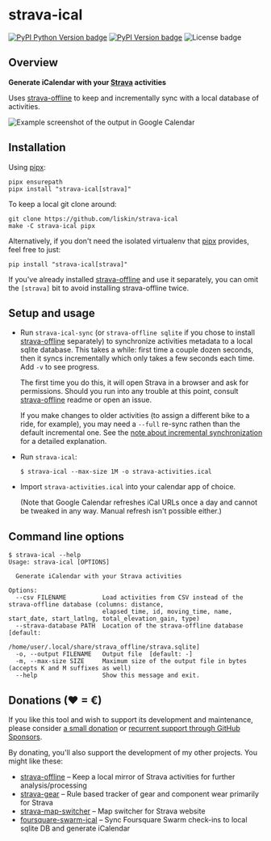 # strava-ical

[![PyPI Python Version badge](https://img.shields.io/pypi/pyversions/strava-ical)](https://pypi.org/project/strava-ical/)
[![PyPI Version badge](https://img.shields.io/pypi/v/strava-ical)](https://pypi.org/project/strava-ical/)
![License badge](https://img.shields.io/github/license/liskin/strava-ical)

## Overview

**Generate iCalendar with your [Strava][] activities**

Uses [strava-offline][] to keep and incrementally sync with a local database of activities.

![Example screenshot of the output in Google Calendar](https://github.com/liskin/strava-ical/assets/300342/71d2e9c5-f9ef-481c-b5ee-4a71fd09caa4)

[strava-offline]: https://github.com/liskin/strava-offline#readme
[Strava]: https://strava.com/

## Installation

Using [pipx][]:

```
pipx ensurepath
pipx install "strava-ical[strava]"
```

To keep a local git clone around:

```
git clone https://github.com/liskin/strava-ical
make -C strava-ical pipx
```

Alternatively, if you don't need the isolated virtualenv that [pipx][]
provides, feel free to just:

```
pip install "strava-ical[strava]"
```

If you've already installed [strava-offline][] and use it separately, you can
omit the `[strava]` bit to avoid installing strava-offline twice.

[pipx]: https://github.com/pypa/pipx

## Setup and usage

* Run `strava-ical-sync` (or `strava-offline sqlite` if you chose to install
  [strava-offline][] separately) to synchronize activities metadata to a local
  sqlite database. This takes a while: first time a couple dozen seconds, then
  it syncs incrementally which only takes a few seconds each time. Add `-v` to
  see progress.

  The first time you do this, it will open Strava in a browser and ask for
  permissions. Should you run into any trouble at this point, consult
  [strava-offline][] readme or open an issue.

  If you make changes to older activities (to assign a different bike to a
  ride, for example), you may need a `--full` re-sync rathen than the default
  incremental one. See the [note about incremental synchronization](https://github.com/liskin/strava-offline#note-about-incremental-synchronization)
  for a detailed explanation.

* Run `strava-ical`:

  ```
  $ strava-ical --max-size 1M -o strava-activities.ical
  ```

* Import `strava-activities.ical` into your calendar app of choice.

  (Note that Google Calendar refreshes iCal URLs once a day and cannot be
  tweaked in any way. Manual refresh isn't possible either.)

## Command line options

<!-- include tests/readme/help.md -->
<!--
    $ export COLUMNS=120
-->

    $ strava-ical --help
    Usage: strava-ical [OPTIONS]
    
      Generate iCalendar with your Strava activities
    
    Options:
      --csv FILENAME          Load activities from CSV instead of the strava-offline database (columns: distance,
                              elapsed_time, id, moving_time, name, start_date, start_latlng, total_elevation_gain, type)
      --strava-database PATH  Location of the strava-offline database  [default:
                              /home/user/.local/share/strava_offline/strava.sqlite]
      -o, --output FILENAME   Output file  [default: -]
      -m, --max-size SIZE     Maximum size of the output file in bytes (accepts K and M suffixes as well)
      --help                  Show this message and exit.
<!-- end include -->

## Donations (♥ = €)

If you like this tool and wish to support its development and maintenance,
please consider [a small donation](https://www.paypal.me/lisknisi/5EUR) or
[recurrent support through GitHub Sponsors](https://github.com/sponsors/liskin).

By donating, you'll also support the development of my other projects. You
might like these:

* [strava-offline](https://github.com/liskin/strava-offline) – Keep a local mirror of Strava activities for further analysis/processing
* [strava-gear](https://github.com/liskin/strava-gear) – Rule based tracker of gear and component wear primarily for Strava
* [strava-map-switcher](https://github.com/liskin/strava-map-switcher) – Map switcher for Strava website
* [foursquare-swarm-ical](https://github.com/liskin/foursquare-swarm-ical) – Sync Foursquare Swarm check-ins to local sqlite DB and generate iCalendar
